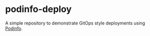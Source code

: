 # podinfo-deploy

A simple repository to demonstrate GitOps style deployments using [Podinfo](https://github.com/stefanprodan/k8s-podinfo). 
